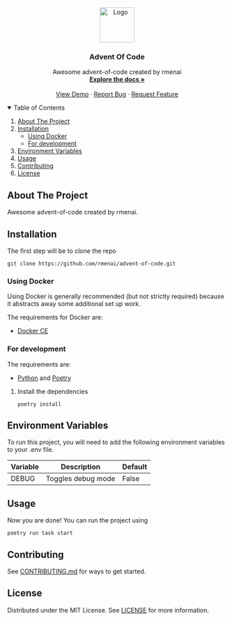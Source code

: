 <br />
<p align="center">
  <a href="https://github.com/rmenai/advent-of-code">
    <img src="https://upload.wikimedia.org/wikipedia/commons/thumb/c/c3/Python-logo-notext.svg/2048px-Python-logo-notext.svg.png" alt="Logo" width="80" height="80">
  </a>

<h3 align="center">Advent Of Code</h3>

  <p align="center">
    Awesome advent-of-code created by rmenai
    <br />
    <a href="https://github.com/rmenai/advent-of-code"><strong>Explore the docs »</strong></a>
    <br />
    <br />
    <a href="https://github.com/rmenai/advent-of-code">View Demo</a>
    ·
    <a href="https://github.com/rmenai/advent-of-code/issues/new?assignees=&labels=&template=bug_report.md&title=">Report Bug</a>
    ·
    <a href="https://github.com/rmenai/advent-of-code/issues/new?assignees=&labels=&template=feature_request.md&title=">Request Feature</a>
  </p>

<!-- TABLE OF CONTENTS -->
<details open="open">
  <summary>Table of Contents</summary>
  <ol>
    <li>
      <a href="#about-the-project">About The Project</a>
    </li>
    <li>
      <a href="#installation">Installation</a>
      <ul>
        <li><a href="#using-docker">Using Docker</a></li>
        <li><a href="#for-development">For development</a></li>
      </ul>
    </li>
    <li>
      <a href="#environment-variables">Environment Variables</a>
    </li>
    <li><a href="#usage">Usage</a></li>
    <li><a href="#contributing">Contributing</a></li>
    <li><a href="#license">License</a></li>
  </ol>
</details>



<!-- ABOUT THE PROJECT -->

## About The Project

Awesome advent-of-code created by rmenai.

<!-- INSTALLATION -->

## Installation

The first step will be to clone the repo

```shell
git clone https://github.com/rmenai/advent-of-code.git
```

### Using Docker

Using Docker is generally recommended (but not strictly required) because it abstracts away some additional set up work.

The requirements for Docker are:

* [Docker CE](https://docs.docker.com/install/)

### For development

The requirements are:

* [Python](https://www.python.org/downloads/) and [Poetry](https://python-poetry.org/docs/)

1. Install the dependencies
   ```shell
   poetry install
   ```

## Environment Variables

To run this project, you will need to add the following environment variables to your .env file.

| Variable | Description        | Default |
|----------|--------------------|---------|
| DEBUG    | Toggles debug mode | False   |

<!-- USAGE EXAMPLES -->

## Usage

Now you are done! You can run the project using

```shell
poetry run task start
```

## Contributing

See [CONTRIBUTING.md](https://github.com/rmenai/advent-of-code/blob/main/CONTRIBUTING.md) for ways to get started.

<!-- LICENSE -->

## License

Distributed under the MIT License. See [LICENSE](https://github.com/rmenai/advent-of-code/blob/main/LICENSE) for more information.
